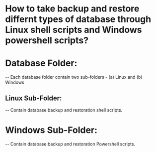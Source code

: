 # How to take backup and restore differnt types of database through Linux shell scripts and Windows powershell scripts? 

# Database Folder:
-- Each database folder contain two sub-folders - (a) Linux and (b) Windows

## Linux Sub-Folder:
-- Contain database backup and restoration shell scripts.

# Windows Sub-Folder:
-- Contain database backup and restoration Powershell scripts.

